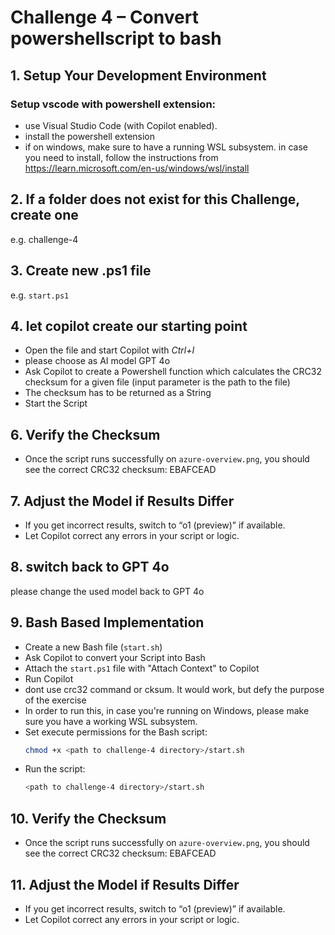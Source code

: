 # Challenge 4 – Convert powershellscript to bash

## 1. Setup Your Development Environment

### Setup vscode with powershell extension:

- use Visual Studio Code (with Copilot enabled).
- install the powershell extension
- if on windows, make sure to have a running WSL subsystem. in case you need to install, follow the instructions from https://learn.microsoft.com/en-us/windows/wsl/install

## 2. If a folder does not exist for this Challenge, create one

e.g. challenge-4

## 3. Create new .ps1 file

e.g. `start.ps1`

## 4. let copilot create our starting point

- Open the file and start Copilot with *Ctrl+I*
- please choose as AI model GPT 4o
- Ask Copilot to create a Powershell function which calculates the CRC32 checksum for a given file (input parameter is the path to the file)
- The checksum has to be returned as a String
- Start the Script

## 6. Verify the Checksum

- Once the script runs successfully on `azure-overview.png`, you should see the correct CRC32 checksum: EBAFCEAD

## 7. Adjust the Model if Results Differ
- If you get incorrect results, switch to “o1 (preview)” if available.
- Let Copilot correct any errors in your script or logic.

## 8. switch back to GPT 4o
please change the used model back to GPT 4o

## 9. Bash Based Implementation

- Create a new Bash file (`start.sh`)
- Ask Copilot to convert your Script into Bash
- Attach the `start.ps1` file with "Attach Context" to Copilot
- Run Copilot
- dont use crc32 command or cksum. It would work, but defy the purpose of the exercise
- In order to run this, in case you're running on Windows, please make sure you have a working WSL subsystem.
- Set execute permissions for the Bash script:
  ```bash
  chmod +x <path to challenge-4 directory>/start.sh
  ```
- Run the script:
  ```bash
  <path to challenge-4 directory>/start.sh
  ```
## 10. Verify the Checksum

- Once the script runs successfully on `azure-overview.png`, you should see the correct CRC32 checksum: EBAFCEAD

## 11. Adjust the Model if Results Differ
- If you get incorrect results, switch to “o1 (preview)” if available.
- Let Copilot correct any errors in your script or logic.

